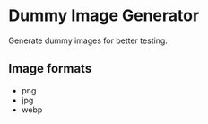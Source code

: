 # Dummy Image Generator

Generate dummy images for better testing.

## Image formats

- png
- jpg
- webp

